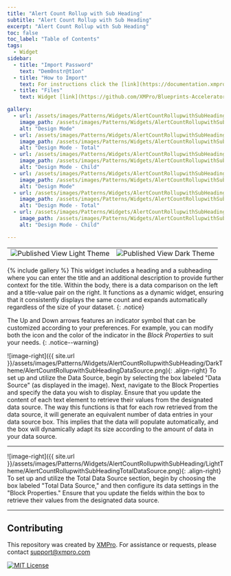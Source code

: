 ```yaml
---
title: "Alert Count Rollup with Sub Heading"
subtitle: "Alert Count Rollup with Sub Heading"
excerpt: "Alert Count Rollup with Sub Heading"
toc: false
toc_label: "Table of Contents"
tags:
  - Widget
sidebar:
  - title: "Import Password"
    text: "Dem0nstr@t1on"
  - title: "How to Import"
    text: For instructions click the [link](https://documentation.xmpro.com/how-tos/apps/manage-widgets#importing-widgets)
  - title: "Files"
    text: Widget [link](https://github.com/XMPro/Blueprints-Accelerators-Patterns/blob/master/Patterns/Widgets/Alert%20Count%20Rollup%20With%20Subheading.xwid)

gallery:
  - url: /assets/images/Patterns/Widgets/AlertCountRollupwithSubHeading/DarkTheme/AlertCountRollupwithSubHeadingDesignMode.png
    image_path: /assets/images/Patterns/Widgets/AlertCountRollupwithSubHeading/DarkTheme/AlertCountRollupwithSubHeadingDesignMode.png
    alt: "Design Mode"
  - url: /assets/images/Patterns/Widgets/AlertCountRollupwithSubHeading/DarkTheme/AlertCountRollupwithSubHeadingDataSource.png
    image_path: /assets/images/Patterns/Widgets/AlertCountRollupwithSubHeading/DarkTheme/AlertCountRollupwithSubHeadingDataSource.png
    alt: "Design Mode - Total"
  - url: /assets/images/Patterns/Widgets/AlertCountRollupwithSubHeading/DarkTheme/AlertCountRollupwithSubHeadingTotalDataSource.png
    image_path: /assets/images/Patterns/Widgets/AlertCountRollupwithSubHeading/DarkTheme/AlertCountRollupwithSubHeadingTotalDataSource.png
    alt: "Design Mode - Child"
  - url: /assets/images/Patterns/Widgets/AlertCountRollupwithSubHeading/LightTheme/AlertCountRollupwithSubHeadingDesignMode.png
    image_path: /assets/images/Patterns/Widgets/AlertCountRollupwithSubHeading/LightTheme/AlertCountRollupwithSubHeadingDesignMode.png
    alt: "Design Mode"
  - url: /assets/images/Patterns/Widgets/AlertCountRollupwithSubHeading/LightTheme/AlertCountRollupwithSubHeadingDataSource.png
    image_path: /assets/images/Patterns/Widgets/AlertCountRollupwithSubHeading/LightTheme/AlertCountRollupwithSubHeadingDataSource.png
    alt: "Design Mode - Total"
  - url: /assets/images/Patterns/Widgets/AlertCountRollupwithSubHeading/LightTheme/AlertCountRollupwithSubHeadingTotalDataSource.png
    image_path: /assets/images/Patterns/Widgets/AlertCountRollupwithSubHeading/LightTheme/AlertCountRollupwithSubHeadingTotalDataSource.png
    alt: "Design Mode - Child"

---
```

<table>
<tr>
  <td><img src="{{ site.url }}/assets/images/Patterns/Widgets/AlertCountRollupwithSubHeading/LightTheme/AlertCountRollupwithSubHeadingPublishedMode.png" alt="Published View Light Theme"/>
  </td>
  <td><img src="{{ site.url }}/assets/images/Patterns/Widgets/AlertCountRollupwithSubHeading/DarkTheme/AlertCountRollupwithSubHeadingPublishedMode.png" alt="Published View Dark Theme"/>
  </td>
</tr>
</table>
{% include gallery %}
This widget includes a heading and a subheading where you can enter the title and an additional description to provide further context for the title. Within the body, there is a data comparison on the left and a title-value pair on the right. It functions as a dynamic widget, ensuring that it consistently displays the same count and expands automatically regardless of the size of your dataset.
{: .notice}

The Up and Down arrows features an indicator symbol that can be customized according to your preferences. For example, you can modify both the icon and the color of the indicator in the <i>Block Properties</i> to suit your needs.
{: .notice--warning}

![image-right]({{ site.url }}/assets/images/Patterns/Widgets/AlertCountRollupwithSubHeading/DarkTheme/AlertCountRollupwithSubHeadingDataSource.png){: .align-right}
To set up and utilize the Data Source, begin by selecting the box labeled "Data Source" (as displayed in the image). Next, navigate to the Block Properties and specify the data you wish to display. Ensure that you update the content of each text element to retrieve their values from the designated data source. The way this functions is that for each row retrieved from the data source, it will generate an equivalent number of data entries in your data source box. This implies that the data will populate automatically, and the box will dynamically adapt its size according to the amount of data in your data source.
<hr />

![image-right]({{ site.url }}/assets/images/Patterns/Widgets/AlertCountRollupwithSubHeading/LightTheme/AlertCountRollupwithSubHeadingTotalDataSource.png){: .align-right}
To set up and utilize the Total Data Source section, begin by choosing the box labeled "Total Data Source," and then configure its data settings in the "Block Properties." Ensure that you update the fields within the box to retrieve their values from the designated data source.

<hr />

## Contributing
This repository was created by <a href="https://xmpro.com/">XMPro</a>. 
For assistance or requests, please contact <a href="mailto:support@xmpro.com">support@xmpro.com</a>

[![MIT License](https://img.shields.io/badge/License-MIT-green.svg)](https://choosealicense.com/licenses/mit/)
